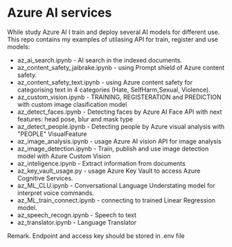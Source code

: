 ﻿# Azure  AI services

While study Azure AI I train and deploy several AI models for different use. This repo contains my examples of utilasing API for train, register and use models:
* az_ai_search.ipynb - AI search in the indexed documents.
* az_content_safety_jaibrake.ipynb - using Prompt shield of Azure content safety.
* az_content_safety_text.ipynb - using Azure content safety for categorising text in 4 categories (Hate, SelfHarm,Sexual, Violence).
* az_custom_vision.ipynb - TRAINING, REGISTERATION and PREDICTION with custom image clasification model
* az_detect_faces.ipynb - Detecting faces by Azure AI Face API with next features: head pose, blur and mask type
* az_detect_people.ipynb - Detecting people by Azure visual analysis with "PEOPLE" VisualFeature
* az_image_analysis.ipynb - usage Azure AI vision API for image analysis
* az_image_detection.ipynb - Train, publish and use image detection model with Azure Custom Vision
* az_inteligence.ipynb - Extract information from documents
* az_key_vault_usage.py - usage Azure Key Vault to access Azure Cognitive Services.
* az_ML_CLU.ipynb - Conversational Language Understating model for interpret voice commands.
* az_ML_train_connect.ipynb - connecting to trained Linear Regression model.
* az_speech_recogn.ipynb - Speech to text
* az_translator.ipynb - Language Translator

Remark. Endpoint and access key should be stored in .env file
